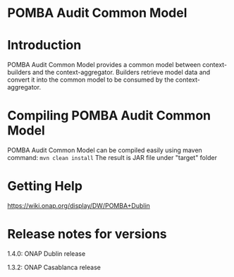 # POMBA Audit Common Model


# Introduction

POMBA Audit Common Model provides a common model between context-builders and the context-aggregator.
Builders retrieve model data and convert it into the common model to be consumed by the context-aggregator.

# Compiling POMBA Audit Common Model

POMBA Audit Common Model can be compiled easily using maven command: `mvn clean install`
The result is JAR file under "target" folder

# Getting Help

https://wiki.onap.org/display/DW/POMBA+Dublin


# Release notes for versions

1.4.0: ONAP Dublin release

1.3.2: ONAP Casablanca release

